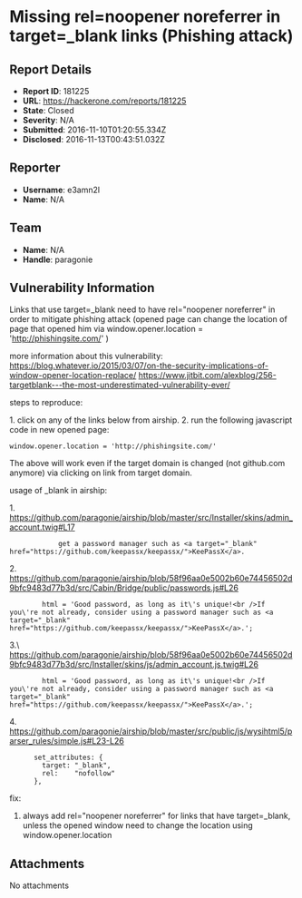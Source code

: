 # Missing rel=noopener noreferrer in target=_blank links (Phishing attack)

## Report Details
- **Report ID**: 181225
- **URL**: https://hackerone.com/reports/181225
- **State**: Closed
- **Severity**: N/A
- **Submitted**: 2016-11-10T01:20:55.334Z
- **Disclosed**: 2016-11-13T00:43:51.032Z

## Reporter
- **Username**: e3amn2l
- **Name**: N/A

## Team
- **Name**: N/A
- **Handle**: paragonie

## Vulnerability Information
Links that use target=_blank need to have rel="noopener noreferrer" in order to mitigate phishing attack (opened page can change the location of page that opened him via window.opener.location = 'http://phishingsite.com/' )

more information about this vulnerability:
https://blog.whatever.io/2015/03/07/on-the-security-implications-of-window-opener-location-replace/
https://www.jitbit.com/alexblog/256-targetblank---the-most-underestimated-vulnerability-ever/

steps to reproduce:

1\. click on any of the links below from airship.
2\. run the following javascript code in new opened page:
```
window.opener.location = 'http://phishingsite.com/'
```
The above will work even if the target domain is changed (not github.com anymore) via clicking on link from target domain.

usage of _blank in airship:

1\. https://github.com/paragonie/airship/blob/master/src/Installer/skins/admin_account.twig#L17
```
            get a password manager such as <a target="_blank" href="https://github.com/keepassx/keepassx/">KeePassX</a>.
```

2\. https://github.com/paragonie/airship/blob/58f96aa0e5002b60e74456502d9bfc9483d77b3d/src/Cabin/Bridge/public/passwords.js#L26
```
        html = 'Good password, as long as it\'s unique!<br />If you\'re not already, consider using a password manager such as <a target="_blank" href="https://github.com/keepassx/keepassx/">KeePassX</a>.';
```

3.\ https://github.com/paragonie/airship/blob/58f96aa0e5002b60e74456502d9bfc9483d77b3d/src/Installer/skins/js/admin_account.js.twig#L26
```
        html = 'Good password, as long as it\'s unique!<br />If you\'re not already, consider using a password manager such as <a target="_blank" href="https://github.com/keepassx/keepassx/">KeePassX</a>.';
```

4\. https://github.com/paragonie/airship/blob/master/src/public/js/wysihtml5/parser_rules/simple.js#L23-L26
```
      set_attributes: {
        target: "_blank",
        rel:    "nofollow"
      },
```

fix:
1. always add rel="noopener noreferrer" for links that have target=_blank, unless the opened window need to change the location using window.opener.location

## Attachments
No attachments
